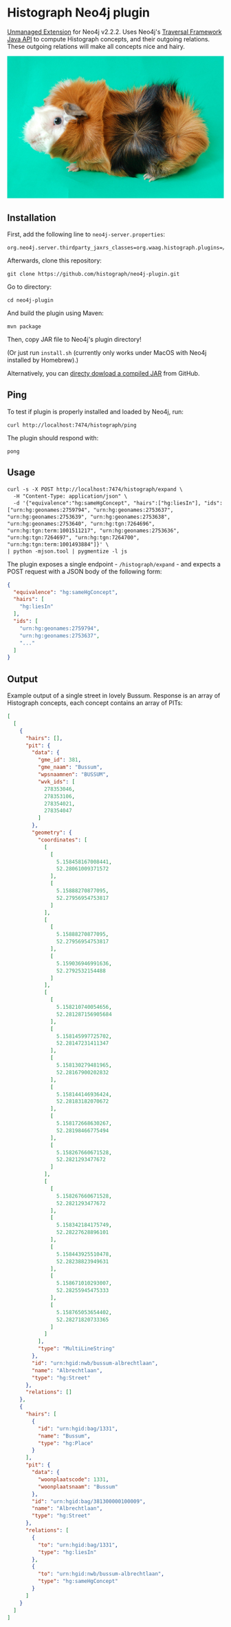# Histograph Neo4j plugin

[Unmanaged Extension](http://neo4j.com/docs/stable/server-unmanaged-extensions.html) for Neo4j v2.2.2. Uses Neo4j's [Traversal Framework Java API](http://neo4j.com/docs/stable/tutorial-traversal-java-api.html) to compute Histograph concepts, and their outgoing relations. These outgoing relations will make all concepts nice and hairy.

![](cavia.jpg)

## Installation

First, add the following line to `neo4j-server.properties`:

    org.neo4j.server.thirdparty_jaxrs_classes=org.waag.histograph.plugins=/histograph

Afterwards, clone this repository:

    git clone https://github.com/histograph/neo4j-plugin.git

Go to directory:

    cd neo4j-plugin

And build the plugin using Maven:

    mvn package

Then, copy JAR file to Neo4j's plugin directory!

(Or just run `install.sh` (currently only works under MacOS with Neo4j installed by Homebrew).)

Alternatively, you can [directy dowload a compiled JAR](dist/histograph-plugin-0.5.0-SNAPSHOT.jar) from GitHub.

## Ping

To test if plugin is properly installed and loaded by Neo4j, run:

    curl http://localhost:7474/histograph/ping

The plugin should respond with:

    pong

## Usage

    curl -s -X POST http://localhost:7474/histograph/expand \
      -H "Content-Type: application/json" \
      -d '{"equivalence":"hg:sameHgConcept", "hairs":["hg:liesIn"], "ids": ["urn:hg:geonames:2759794", "urn:hg:geonames:2753637", "urn:hg:geonames:2753639", "urn:hg:geonames:2753638", "urn:hg:geonames:2753640", "urn:hg:tgn:7264696", "urn:hg:tgn:term:1001511217", "urn:hg:geonames:2753636", "urn:hg:tgn:7264697", "urn:hg:tgn:7264700", "urn:hg:tgn:term:1001493884"]}' \
    | python -mjson.tool | pygmentize -l js

The plugin exposes a single endpoint - `/histograph/expand` - and expects a POST request with a JSON body of the following form:

```json
{
  "equivalence": "hg:sameHgConcept",
  "hairs": [
    "hg:liesIn"
  ],
  "ids": [
    "urn:hg:geonames:2759794",
    "urn:hg:geonames:2753637",
    "..."
  ]
}
```

## Output

Example output of a single street in lovely Bussum. Response is an array of Histograph concepts, each concept contains an array of PITs:

```json
[
  [
    {
      "hairs": [],
      "pit": {
        "data": {
          "gme_id": 381,
          "gme_naam": "Bussum",
          "wpsnaamnen": "BUSSUM",
          "wvk_ids": [
            278353046,
            278353106,
            278354021,
            278354047
          ]
        },
        "geometry": {
          "coordinates": [
            [
              [
                5.158458167008441,
                52.28061009371572
              ],
              [
                5.15888270877095,
                52.27956954753817
              ]
            ],
            [
              [
                5.15888270877095,
                52.27956954753817
              ],
              [
                5.159036946991636,
                52.2792532154488
              ]
            ],
            [
              [
                5.158210740054656,
                52.281287156905684
              ],
              [
                5.158145997725702,
                52.28147231411347
              ],
              [
                5.158130279481965,
                52.28167900202832
              ],
              [
                5.158144146936424,
                52.28183182070672
              ],
              [
                5.158172668630267,
                52.28198466775494
              ],
              [
                5.158267660671528,
                52.2821293477672
              ]
            ],
            [
              [
                5.158267660671528,
                52.2821293477672
              ],
              [
                5.158342184175749,
                52.28227628896101
              ],
              [
                5.158443925510478,
                52.28238823949631
              ],
              [
                5.158671010293007,
                52.28255945475333
              ],
              [
                5.158765053654402,
                52.28271820733365
              ]
            ]
          ],
          "type": "MultiLineString"
        },
        "id": "urn:hgid:nwb/bussum-albrechtlaan",
        "name": "Albrechtlaan",
        "type": "hg:Street"
      },
      "relations": []
    },
    {
      "hairs": [
        {
          "id": "urn:hgid:bag/1331",
          "name": "Bussum",
          "type": "hg:Place"
        }
      ],
      "pit": {
        "data": {
          "woonplaatscode": 1331,
          "woonplaatsnaam": "Bussum"
        },
        "id": "urn:hgid:bag/381300000100009",
        "name": "Albrechtlaan",
        "type": "hg:Street"
      },
      "relations": [
        {
          "to": "urn:hgid:bag/1331",
          "type": "hg:liesIn"
        },
        {
          "to": "urn:hgid:nwb/bussum-albrechtlaan",
          "type": "hg:sameHgConcept"
        }
      ]
    }
  ]
]
```

